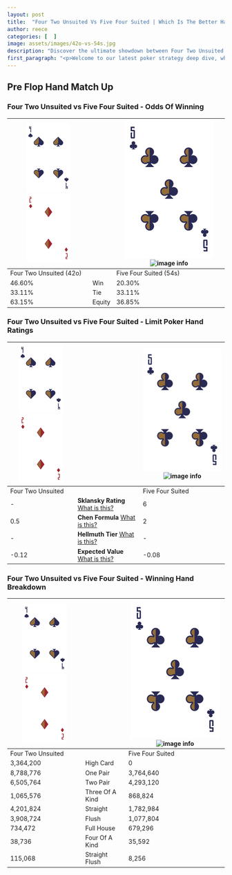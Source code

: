 ```yaml
---
layout: post
title:  "Four Two Unsuited Vs Five Four Suited | Which Is The Better Hand In Poker? A Complete Guide"
author: reece
categories: [  ]
image: assets/images/42o-vs-54s.jpg
description: "Discover the ultimate showdown between Four Two Unsuited and Five Four Suited in poker! Uncover the odds, strategies, and scenarios where one hand triumphs over the other. Get ready to up your poker game with this thrilling analysis."
first_paragraph: "<p>Welcome to our latest poker strategy deep dive, where we're pitting two distinct hands against each other in a high-stakes showdown: Four Two Unsuited vs Five Four Suited.</p><p>In the dynamic world of poker, every decision counts, and knowing which hand holds the upper hand is key to your success at the table.</p><p>In this article, we'll dissect these two hands, explore the scenarios where one dominates the other, and equip you with the knowledge to make strategic choices that can tip the odds in your favor.</p><p>Get ready to unravel the intriguing dynamics of these poker hands and elevate your game to new heights.</p>"
---
```




[comment]: # (sp0)

## Pre Flop Hand Match Up

<div class="table hand-ratings" markdown="1"> 



### Four Two Unsuited vs Five Four Suited - Odds Of Winning


    
| ![image info](assets/images/hand1/4.png) ![image info](assets/images/hand1/2o.png) |  | ![image info](assets/images/hand2/5.png) ![image info](assets/images/hand2/4s.png) |
| -------- | -------- | -------- |
| Four Two Unsuited (42o) |  | Five Four Suited (54s) |
| 46.60% | Win | 20.30% |
| 33.11% | Tie | 33.11% |
| 63.15% | Equity | 36.85% |




[comment]: # (sp1)



### Four Two Unsuited vs Five Four Suited - Limit Poker Hand Ratings


    
| ![image info](assets/images/hand1/4.png) ![image info](assets/images/hand1/2o.png) |  | ![image info](assets/images/hand2/5.png) ![image info](assets/images/hand2/4s.png) |
| -------- | -------- | -------- |
| Four Two Unsuited |  | Five Four Suited |
| - | **Sklansky Rating** [What is this?](/sklansky-rating-explained) | 6 |
| 0.5 | **Chen Formula** [What is this?](/chen-formula-explained) | 2 |
| - | **Hellmuth Tier** [What is this?](/Hellmuth-tier-explained) | - |
| -0.12 | **Expected Value** [What is this?](/expected-value-explained) | -0.08 |




[comment]: # (sp2)



### Four Two Unsuited vs Five Four Suited - Winning Hand Breakdown


    
| ![image info](assets/images/hand1/4.png) ![image info](assets/images/hand1/2o.png) |  | ![image info](assets/images/hand2/5.png) ![image info](assets/images/hand2/4s.png) |
| -------- | -------- | -------- |
| Four Two Unsuited |  | Five Four Suited |
| 3,364,200 | High Card | 0 |
| 8,788,776 | One Pair | 3,764,640 |
| 6,505,764 | Two Pair | 4,293,120 |
| 1,065,576 | Three Of A Kind | 868,824 |
| 4,201,824 | Straight | 1,782,984 |
| 3,908,724 | Flush | 1,077,804 |
| 734,472 | Full House | 679,296 |
| 38,736 | Four Of A Kind | 35,592 |
| 115,068 | Straight Flush | 8,256 |




[comment]: # (sp3)



</div>

[comment]: # (sp4)



[comment]: # (sp5)


